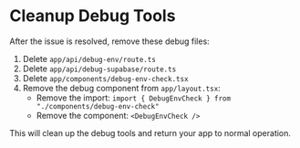 # Cleanup Debug Tools

After the issue is resolved, remove these debug files:

1. Delete `app/api/debug-env/route.ts`
2. Delete `app/api/debug-supabase/route.ts`
3. Delete `app/components/debug-env-check.tsx`
4. Remove the debug component from `app/layout.tsx`:
   - Remove the import: `import { DebugEnvCheck } from "./components/debug-env-check"`
   - Remove the component: `<DebugEnvCheck />`

This will clean up the debug tools and return your app to normal operation. 